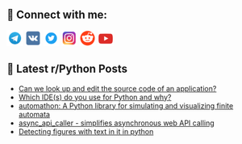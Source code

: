 ## 🔎 Connect with me:
[<img src="https://github.com/bullbesh/bullbesh/blob/main/images/Telegram.png" width="32" height="32" />](https://t.me/bullbesh)
[<img src="https://github.com/bullbesh/bullbesh/blob/main/images/VK.png" width="32" height="32" />](https://vk.com/bullbesh)
[<img src="https://github.com/bullbesh/bullbesh/blob/main/images/Twitter.png" width="32" height="32" />](https://twitter.com/bullbesh1)
[<img src="https://github.com/bullbesh/bullbesh/blob/main/images/Instagram.png" width="32" height="32" />](https://www.instagram.com/bullbesh)
[<img src="https://github.com/bullbesh/bullbesh/blob/main/images/Reddit.png" width="32" height="32" />](https://www.reddit.com/user/bullbesh)
[<img src="https://github.com/bullbesh/bullbesh/blob/main/images/YouTube.png" width="32" height="32" />](https://www.youtube.com/channel/UCtfjRs6uzgq5mfm8S06WTcg)

## 📕 Latest r/Python Posts
<!-- BLOG-POST-LIST:START -->
- [Can we look up and edit the source code of an application?](https://www.reddit.com/r/Python/comments/1bzpt9r/can_we_look_up_and_edit_the_source_code_of_an/)
- [Which IDE&lpar;s&rpar; do you use for Python and why?](https://www.reddit.com/r/Python/comments/1bzmadk/which_ides_do_you_use_for_python_and_why/)
- [automathon: A Python library for simulating and visualizing finite automata](https://www.reddit.com/r/Python/comments/1bzlkk4/automathon_a_python_library_for_simulating_and/)
- [async_api_caller - simplifies asynchronous web API calling](https://www.reddit.com/r/Python/comments/1bzkfra/async_api_caller_simplifies_asynchronous_web_api/)
- [Detecting figures with text in it in python](https://www.reddit.com/r/Python/comments/1bze0l8/detecting_figures_with_text_in_it_in_python/)
<!-- BLOG-POST-LIST:END -->

